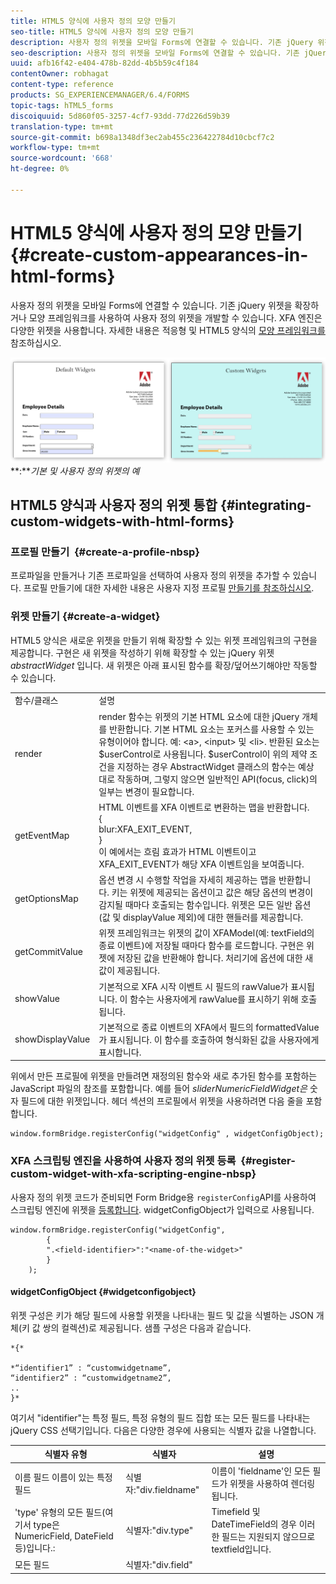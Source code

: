 ```yaml
---
title: HTML5 양식에 사용자 정의 모양 만들기
seo-title: HTML5 양식에 사용자 정의 모양 만들기
description: 사용자 정의 위젯을 모바일 Forms에 연결할 수 있습니다. 기존 jQuery 위젯을 확장하거나 나만의 사용자 정의 위젯을 개발할 수 있습니다.
seo-description: 사용자 정의 위젯을 모바일 Forms에 연결할 수 있습니다. 기존 jQuery 위젯을 확장하거나 나만의 사용자 정의 위젯을 개발할 수 있습니다.
uuid: afb16f42-e404-478b-82dd-4b5b59c4f184
contentOwner: robhagat
content-type: reference
products: SG_EXPERIENCEMANAGER/6.4/FORMS
topic-tags: hTML5_forms
discoiquuid: 5d860f05-3257-4cf7-93dd-77d226d59b39
translation-type: tm+mt
source-git-commit: b698a1348df3ec2ab455c236422784d10cbcf7c2
workflow-type: tm+mt
source-wordcount: '668'
ht-degree: 0%

---
```



# HTML5 양식에 사용자 정의 모양 만들기 {#create-custom-appearances-in-html-forms}

사용자 정의 위젯을 모바일 Forms에 연결할 수 있습니다. 기존 jQuery 위젯을 확장하거나 모양 프레임워크를 사용하여 사용자 정의 위젯을 개발할 수 있습니다. XFA 엔진은 다양한 위젯을 사용합니다. 자세한 내용은 적응형 및 HTML5 양식의 [모양 프레임워크를](/help/forms/using/introduction-widgets.md) 참조하십시오.

![기본 및 사용자 정의 위젯의 예](assets/custom-widgets.jpg)**:***기본 및 사용자 정의 위젯의 예*

## HTML5 양식과 사용자 정의 위젯 통합 {#integrating-custom-widgets-with-html-forms}

### 프로필 만들기  {#create-a-profile-nbsp}

프로파일을 만들거나 기존 프로파일을 선택하여 사용자 정의 위젯을 추가할 수 있습니다. 프로필 만들기에 대한 자세한 내용은 사용자 지정 프로필 [만들기를 참조하십시오](/help/forms/using/custom-profile.md).

### 위젯 만들기 {#create-a-widget}

HTML5 양식은 새로운 위젯을 만들기 위해 확장할 수 있는 위젯 프레임워크의 구현을 제공합니다. 구현은 새 위젯을 작성하기 위해 확장할 수 있는 jQuery 위젯 *abstractWidget* 입니다. 새 위젯은 아래 표시된 함수를 확장/덮어쓰기해야만 작동할 수 있습니다.

<table> 
 <tbody> 
  <tr> 
   <td>함수/클래스</td> 
   <td>설명</td> 
  </tr> 
  <tr> 
   <td>render</td> 
   <td>render 함수는 위젯의 기본 HTML 요소에 대한 jQuery 개체를 반환합니다. 기본 HTML 요소는 포커스를 사용할 수 있는 유형이어야 합니다. 예: &lt;a&gt;, &lt;input&gt; 및 &lt;li&gt;. 반환된 요소는 $userControl로 사용됩니다. $userControl이 위의 제약 조건을 지정하는 경우 AbstractWidget 클래스의 함수는 예상대로 작동하며, 그렇지 않으면 일반적인 API(focus, click)의 일부는 변경이 필요합니다. </td> 
  </tr> 
  <tr> 
   <td>getEventMap</td> 
   <td>HTML 이벤트를 XFA 이벤트로 변환하는 맵을 반환합니다. <br /> {<br /> blur:XFA_EXIT_EVENT,<br /> }<br /> 이 예에서는 흐림 효과가 HTML 이벤트이고 XFA_EXIT_EVENT가 해당 XFA 이벤트임을 보여줍니다. </td> 
  </tr> 
  <tr> 
   <td>getOptionsMap</td> 
   <td>옵션 변경 시 수행할 작업을 자세히 제공하는 맵을 반환합니다. 키는 위젯에 제공되는 옵션이고 값은 해당 옵션의 변경이 감지될 때마다 호출되는 함수입니다. 위젯은 모든 일반 옵션(값 및 displayValue 제외)에 대한 핸들러를 제공합니다.</td> 
  </tr> 
  <tr> 
   <td>getCommitValue</td> 
   <td>위젯 프레임워크는 위젯의 값이 XFAModel(예: textField의 종료 이벤트)에 저장될 때마다 함수를 로드합니다. 구현은 위젯에 저장된 값을 반환해야 합니다. 처리기에 옵션에 대한 새 값이 제공됩니다.</td> 
  </tr> 
  <tr> 
   <td>showValue</td> 
   <td>기본적으로 XFA 시작 이벤트 시 필드의 rawValue가 표시됩니다. 이 함수는 사용자에게 rawValue를 표시하기 위해 호출됩니다. </td> 
  </tr> 
  <tr> 
   <td>showDisplayValue</td> 
   <td>기본적으로 종료 이벤트의 XFA에서 필드의 formattedValue가 표시됩니다. 이 함수를 호출하여 형식화된 값을 사용자에게 표시합니다. </td> 
  </tr> 
 </tbody> 
</table>

위에서 만든 프로필에 위젯을 만들려면 재정의된 함수와 새로 추가된 함수를 포함하는 JavaScript 파일의 참조를 포함합니다. 예를 들어 *sliderNumericFieldWidget은* 숫자 필드에 대한 위젯입니다. 헤더 섹션의 프로필에서 위젯을 사용하려면 다음 줄을 포함합니다.

```
window.formBridge.registerConfig("widgetConfig" , widgetConfigObject);
```

### XFA 스크립팅 엔진을 사용하여 사용자 정의 위젯 등록  {#register-custom-widget-with-xfa-scripting-engine-nbsp}

사용자 정의 위젯 코드가 준비되면 Form Bridge용 `registerConfig`API를 사용하여 스크립팅 엔진에 위젯을 [등록합니다](/help/forms/using/form-bridge-apis.md). widgetConfigObject가 입력으로 사용됩니다.

```
window.formBridge.registerConfig("widgetConfig",
        {
        ".<field-identifier>":"<name-of-the-widget>"
        }
    );
```

#### widgetConfigObject {#widgetconfigobject}

위젯 구성은 키가 해당 필드에 사용할 위젯을 나타내는 필드 및 값을 식별하는 JSON 개체(키 값 쌍의 컬렉션)로 제공됩니다. 샘플 구성은 다음과 같습니다.

```
*{*

*“identifier1” : “customwidgetname”,  
“identifier2” : “customwidgetname2”,  
..  
}*
```

여기서 &quot;identifier&quot;는 특정 필드, 특정 유형의 필드 집합 또는 모든 필드를 나타내는 jQuery CSS 선택기입니다. 다음은 다양한 경우에 사용되는 식별자 값을 나열합니다.

| 식별자 유형 | 식별자 | 설명 |
|---|---|---|
| 이름 필드 이름이 있는 특정 필드 | 식별자:&quot;div.fieldname&quot; | 이름이 &#39;fieldname&#39;인 모든 필드가 위젯을 사용하여 렌더링됩니다. |
| &#39;type&#39; 유형의 모든 필드(여기서 type은 NumericField, DateField 등)입니다.: | 식별자:&quot;div.type&quot; | Timefield 및 DateTimeField의 경우 이러한 필드는 지원되지 않으므로 textfield입니다. |
| 모든 필드 | 식별자:&quot;div.field&quot; |  |
